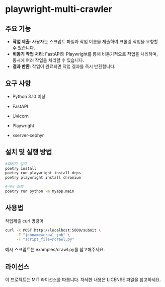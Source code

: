 # playwright-multi-crawler


## 주요 기능
- **작업 제출**: 사용자는 스크립트 파일과 작업 이름을 제출하여 크롤링 작업을 요청할 수 있습니다.
- **비동기 작업 처리**: FastAPI와 Playwright를 통해 비동기적으로 작업을 처리하며, 동시에 여러 작업을 처리할 수 있습니다.
- **결과 반환**: 작업이 완료되면 작업 결과를 즉시 반환합니다.

## 요구 사항
- Python 3.10 이상
- FastAPI
- Uvicorn
- Playwright

- xserver-xephyr

## 설치 및 실행 방법


```bash
#패키지 설치
poetry install 
poetry run playwright install-deps
poetry playwright install chromium

#서버 실행
poetry run python -m myapp.main
```

## 사용법

작업제출
curl 명령어
```bash
curl -X POST http://localhost:5000/submit \
     -F "jobname=crawl_job" \
     -F "script_file=@crawl.py"
```
예시 스크립트는 examples/crawl.py를 참고해주세요.


## 라이선스
이 프로젝트는 MIT 라이선스를 따릅니다. 자세한 내용은 LICENSE 파일을 참고하세요.